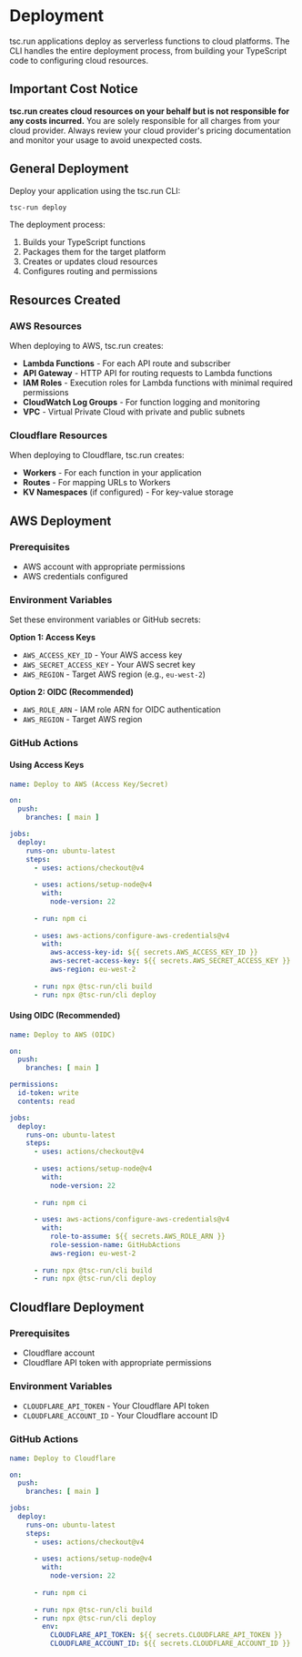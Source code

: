 # Deployment

tsc.run applications deploy as serverless functions to cloud platforms. The CLI handles the entire deployment process, from building your TypeScript code to configuring cloud resources.

## Important Cost Notice

**tsc.run creates cloud resources on your behalf but is not responsible for any costs incurred.** You are solely responsible for all charges from your cloud provider. Always review your cloud provider's pricing documentation and monitor your usage to avoid unexpected costs.

## General Deployment

Deploy your application using the tsc.run CLI:

```bash
tsc-run deploy
```

The deployment process:
1. Builds your TypeScript functions
2. Packages them for the target platform
3. Creates or updates cloud resources
4. Configures routing and permissions

## Resources Created

### AWS Resources

When deploying to AWS, tsc.run creates:

- **Lambda Functions** - For each API route and subscriber
- **API Gateway** - HTTP API for routing requests to Lambda functions
- **IAM Roles** - Execution roles for Lambda functions with minimal required permissions
- **CloudWatch Log Groups** - For function logging and monitoring
- **VPC** - Virtual Private Cloud with private and public subnets

### Cloudflare Resources

When deploying to Cloudflare, tsc.run creates:

- **Workers** - For each function in your application
- **Routes** - For mapping URLs to Workers
- **KV Namespaces** (if configured) - For key-value storage

## AWS Deployment

### Prerequisites

- AWS account with appropriate permissions
- AWS credentials configured

### Environment Variables

Set these environment variables or GitHub secrets:

**Option 1: Access Keys**
- `AWS_ACCESS_KEY_ID` - Your AWS access key
- `AWS_SECRET_ACCESS_KEY` - Your AWS secret key
- `AWS_REGION` - Target AWS region (e.g., `eu-west-2`)

**Option 2: OIDC (Recommended)**
- `AWS_ROLE_ARN` - IAM role ARN for OIDC authentication
- `AWS_REGION` - Target AWS region

### GitHub Actions

#### Using Access Keys

```yaml
name: Deploy to AWS (Access Key/Secret)

on:
  push:
    branches: [ main ]

jobs:
  deploy:
    runs-on: ubuntu-latest
    steps:
      - uses: actions/checkout@v4
      
      - uses: actions/setup-node@v4
        with:
          node-version: 22
          
      - run: npm ci
      
      - uses: aws-actions/configure-aws-credentials@v4
        with:
          aws-access-key-id: ${{ secrets.AWS_ACCESS_KEY_ID }}
          aws-secret-access-key: ${{ secrets.AWS_SECRET_ACCESS_KEY }}
          aws-region: eu-west-2
          
      - run: npx @tsc-run/cli build
      - run: npx @tsc-run/cli deploy
```

#### Using OIDC (Recommended)

```yaml
name: Deploy to AWS (OIDC)

on:
  push:
    branches: [ main ]

permissions:
  id-token: write
  contents: read

jobs:
  deploy:
    runs-on: ubuntu-latest
    steps:
      - uses: actions/checkout@v4
      
      - uses: actions/setup-node@v4
        with:
          node-version: 22
          
      - run: npm ci
      
      - uses: aws-actions/configure-aws-credentials@v4
        with:
          role-to-assume: ${{ secrets.AWS_ROLE_ARN }}
          role-session-name: GitHubActions
          aws-region: eu-west-2
          
      - run: npx @tsc-run/cli build
      - run: npx @tsc-run/cli deploy
```

## Cloudflare Deployment

### Prerequisites

- Cloudflare account
- Cloudflare API token with appropriate permissions

### Environment Variables

- `CLOUDFLARE_API_TOKEN` - Your Cloudflare API token
- `CLOUDFLARE_ACCOUNT_ID` - Your Cloudflare account ID

### GitHub Actions

```yaml
name: Deploy to Cloudflare

on:
  push:
    branches: [ main ]

jobs:
  deploy:
    runs-on: ubuntu-latest
    steps:
      - uses: actions/checkout@v4
      
      - uses: actions/setup-node@v4
        with:
          node-version: 22
          
      - run: npm ci
      
      - run: npx @tsc-run/cli build
      - run: npx @tsc-run/cli deploy
        env:
          CLOUDFLARE_API_TOKEN: ${{ secrets.CLOUDFLARE_API_TOKEN }}
          CLOUDFLARE_ACCOUNT_ID: ${{ secrets.CLOUDFLARE_ACCOUNT_ID }}
```

